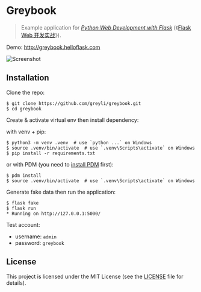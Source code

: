 # Greybook

> Example application for *[Python Web Development with Flask](https://helloflask.com/en/book/1)* (《[Flask Web 开发实战](https://helloflask.com/book/4)》).

Demo: http://greybook.helloflask.com

![Screenshot](https://helloflask.com/screenshots/greybook.png)

## Installation

Clone the repo:

```
$ git clone https://github.com/greyli/greybook.git
$ cd greybook
```

Create & activate virtual env then install dependency:

with venv + pip:

```
$ python3 -m venv .venv  # use `python ...` on Windows
$ source .venv/bin/activate  # use `.venv\Scripts\activate` on Windows
$ pip install -r requirements.txt
```

or with PDM (you need to [install PDM](https://pdm.fming.dev/latest/#installation) first):

```
$ pdm install
$ source .venv/bin/activate  # use `.venv\Scripts\activate` on Windows
```

Generate fake data then run the application:

```
$ flask fake
$ flask run
* Running on http://127.0.0.1:5000/
```

Test account:

* username: `admin`
* password: `greybook`

## License

This project is licensed under the MIT License (see the
[LICENSE](LICENSE) file for details).
